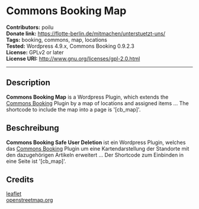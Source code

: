 # Commons Booking Map

**Contributors:** poilu  
**Donate link:** https://flotte-berlin.de/mitmachen/unterstuetzt-uns/  
**Tags:** booking, commons, map, locations  
**Tested:** Wordpress 4.9.x, Commons Booking 0.9.2.3  
**License:** GPLv2 or later  
**License URI:** http://www.gnu.org/licenses/gpl-2.0.html  

---
## Description

**Commons Booking Map** is a Wordpress Plugin, which extends the [Commons Booking](https://github.com/wielebenwir/commons-booking) Plugin by a map of locations and assigned items ...
The shortcode to include the map into a page is '[cb_map]'.

## Beschreibung

**Commons Booking Safe User Deletion** ist ein Wordpress Plugin, welches das [Commons Booking](https://github.com/wielebenwir/commons-booking) Plugin um eine Kartendarstellung der Standorte mit den dazugehörigen Artikeln erweitert ...
Der Shortcode zum Einbinden in eine Seite ist '[cb_map]'.

## Credits

[leaflet](https://leafletjs.com)  
[openstreetmap.org](https://openstreetmap.org)
